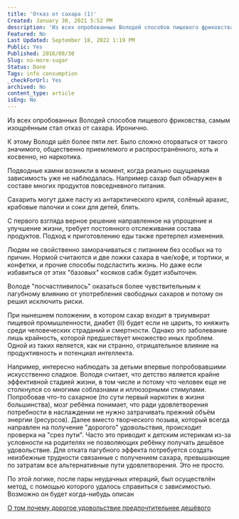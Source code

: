 ```yaml
---
title: 'Отказ от сахара (1)'
Created: January 30, 2021 5:52 PM
description: 'Из всех опробованных Володей способов пищевого фриковства, самым изощрённым стал отказ от сахара. Иронично.'
Featured: No
Last Updated: September 18, 2022 1:19 PM
Public: Yes
Published: 2016/08/30
Slug: no-more-sugar
Status: Done
Tags: info consumption
_checkForUrl: Yes
archived: No
content_type: article
isEng: No
---
```


Из всех опробованных Володей способов пищевого фриковства, самым изощрённым стал отказ от сахара. Иронично.

К этому Володя шёл более пяти лет. Было сложно оторваться от такого значимого, общественно приемлемого и распространённого, хоть и косвенно, но наркотика.

Подводные камни возникли в момент, когда реально ощущаемая зависимость уже не наблюдалась. Например сахар был обнаружен в составе многих продуктов повседневного питания.

Сахарить могут даже пасту из антарктического криля, солёный арахис, крабовые палочки и соки для детей, блять.

С первого взгляда верное решение направленное на упрощение и улучшение жизни, требует постоянного отслеживания состава продуктов. Подход к приготовлению еды также претерпел изменения.

Людям не свойственно заморачиваться с питанием без особых на то причин. Нормой считаются и две ложки сахара в чае/кофе, и тортики, и конфетки, и прочие способы подсластить жизнь. Но даже если избавиться от этих "базовых" косяков сабж будет избыточен.

Володе "посчастливилось" оказаться более чувствительным к пагубному влиянию от употребления свободных сахаров и потому он решил исключить риски.

При нынешнем положении, в котором сахар входит в триумвират пищевой промышленности, диабет (II) будет если не царить, то княжить среди человеческих страданий и смертности. Однако это заболевание лишь крайность, которой предшествует множество иных проблем. Одной из таких является, как ни странно, отрицательное влияние на продуктивность и потенциал интеллекта.

Например, интересно наблюдать за детьми впервые попробовавшими искусственно сладкое. Володя считает, что детство является крайне эффективной стадией жизни, в том числе и потому что человек еще не столкнулся со многими соблазнами и иллюзорными стимулами. Попробовав что-то сахарное (по сути первый наркотик в жизни большинства), мозг ребёнка понимает, что ради удовлетворения потребности в наслаждении не нужно затрачивать прежний объём энергии (ресурсов). Далее вместо творческого позыва, который всегда направлен на получение "дорогого" удовольствия, происходит проверка на "срез пути". Часто это приводит к детским истерикам из-за условности на родителях не позволяющих ребёнку получать дешёвое удовольствие. Для отката пагубного эффекта потребуется создать неизбежные трудности связанные с получением сахара, превышающие по затратам все альтернативные пути удовлетворения. Это не просто.

По этой логике, после пары неудачных итераций, был осуществлён метод, с помощью которого удалось справиться с зависимостью. Возможно он будет когда-нибудь описан

[О том почему дорогое удовольствие предпочтительнее дешёвого](https://someta.site/about-evolution-drugs-and-success)